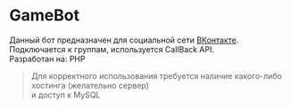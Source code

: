 # GameBot
Данный бот предназначен для социальной сети [ВКонтакте](https://vk.com/ "Переход на другой ресурс").<br>
Подключается к группам, используется CallBack API.<br>
Разработан на: PHP<br>
> Для корректного использования требуется наличие какого-либо хостинга (желательно сервер)<br> и доступ к MySQL
